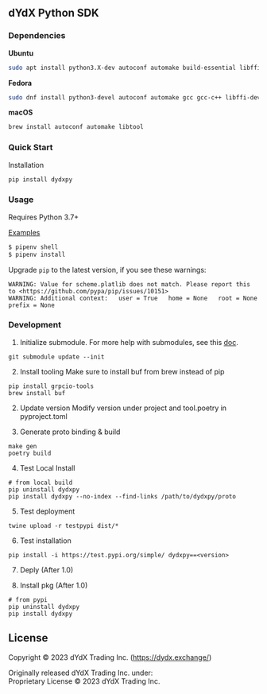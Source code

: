 ## dYdX Python SDK

### Dependencies

**Ubuntu**
```bash
sudo apt install python3.X-dev autoconf automake build-essential libffi-dev libtool pkg-config
```
**Fedora**
```bash
sudo dnf install python3-devel autoconf automake gcc gcc-c++ libffi-devel libtool make pkgconfig
```

**macOS**

```bash
brew install autoconf automake libtool
```

### Quick Start
Installation
```bash
pip install dydxpy
```

### Usage
Requires Python 3.7+

[Examples](https://github.com/dydxprotocol/dydxpy/tree/master/examples)
```bash
$ pipenv shell
$ pipenv install

```
Upgrade `pip` to the latest version, if you see these warnings:
  ```
  WARNING: Value for scheme.platlib does not match. Please report this to <https://github.com/pypa/pip/issues/10151>
  WARNING: Additional context:   user = True   home = None   root = None   prefix = None
  ```

### Development
1. Initialize submodule. For more help with submodules, see this [doc](https://www.notion.so/dydx/Git-Submodules-9a158282ac2145c9a3dde66dffa60f8f).
  ```
  git submodule update --init
  ```

2. Install tooling
  Make sure to install buf from brew instead of pip
  ```
  pip install grpcio-tools
  brew install buf
  ```

2. Update version
  Modify version under project and tool.poetry in pyproject.toml

3. Generate proto binding & build
  ```
  make gen
  poetry build
  ```

4. Test Local Install
  ```
  # from local build
  pip uninstall dydxpy
  pip install dydxpy --no-index --find-links /path/to/dydxpy/proto
  ```

5. Test deployment
  ```
  twine upload -r testpypi dist/* 
  ```

6. Test installation
  ```
  pip install -i https://test.pypi.org/simple/ dydxpy==<version>
  ```

7. Deply (After 1.0)

8. Install pkg (After 1.0)
  ```
  # from pypi
  pip uninstall dydxpy
  pip install dydxpy
  ```

## License

Copyright © 2023 dYdX Trading Inc. (https://dydx.exchange/)

Originally released dYdX Trading Inc. under: <br />
Proprietary License © 2023 dYdX Trading Inc. <br />
